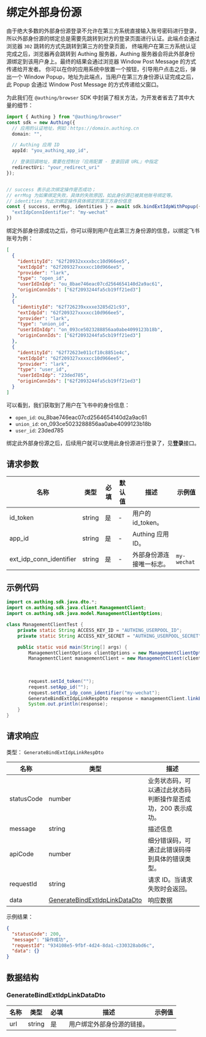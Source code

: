 # 绑定外部身份源

<!--
  警告⚠️：
  不要直接修改该文档，
  https://github.com/Authing/authing-docs-factory
  使用该项目进行生成
-->

<LastUpdated />



由于绝大多数的外部身份源登录不允许在第三方系统直接输入账号密码进行登录，所以外部身份源的绑定总是需要先跳转到对方的登录页面进行认证。此端点会通过浏览器 `302` 跳转的方式先跳转到第三方的登录页面，
终端用户在第三方系统认证完成之后，浏览器再会跳转到 Authing 服务器，Authing 服务器会将此外部身份源绑定到该用户身上。最终的结果会通过浏览器 Window Post Message 的方式传递给开发者。
你可以在你的应用系统中放置一个按钮，引导用户点击之后，弹出一个 Window Popup，地址为此端点，当用户在第三方身份源认证完成之后，此 Popup 会通过 Window Post Message 的方式传递给父窗口。

为此我们在 `@authing/browser` SDK 中封装了相关方法，为开发者省去了其中大量的细节：

```typescript
import { Authing } from "@authing/browser"
const sdk = new Authing({
  // 应用的认证地址，例如：https://domain.authing.cn
  domain: "",

  // Authing 应用 ID
  appId: "you_authing_app_id",

  // 登录回调地址，需要在控制台『应用配置 - 登录回调 URL』中指定
  redirectUri: "your_redirect_uri"
});


// success 表示此次绑定操作是否成功；
// errMsg 为如果绑定失败，具体的失败原因，如此身份源已被其他账号绑定等。
// identities 为此次绑定操作具体绑定的第三方身份信息
const { success, errMsg, identities } = await sdk.bindExtIdpWithPopup({
  "extIdpConnIdentifier": "my-wechat"
})

```

绑定外部身份源成功之后，你可以得到用户在此第三方身份源的信息，以绑定飞书账号为例：

```json
[
  {
    "identityId": "62f20932xxxxbcc10d966ee5",
    "extIdpId": "62f209327xxxxcc10d966ee5",
    "provider": "lark",
    "type": "open_id",
    "userIdInIdp": "ou_8bae746eac07cd2564654140d2a9ac61",
    "originConnIds": ["62f2093244fa5cb19ff21ed3"]
  },
  {
    "identityId": "62f726239xxxxe3285d21c93",
    "extIdpId": "62f209327xxxxcc10d966ee5",
    "provider": "lark",
    "type": "union_id",
    "userIdInIdp": "on_093ce5023288856aa0abe4099123b18b",
    "originConnIds": ["62f2093244fa5cb19ff21ed3"]
  },
  {
    "identityId": "62f72623e011cf10c8851e4c",
    "extIdpId": "62f209327xxxxcc10d966ee5",
    "provider": "lark",
    "type": "user_id",
    "userIdInIdp": "23ded785",
    "originConnIds": ["62f2093244fa5cb19ff21ed3"]
  }
]
```

可以看到，我们获取到了用户在飞书中的身份信息：

- `open_id`: ou_8bae746eac07cd2564654140d2a9ac61
- `union_id`: on_093ce5023288856aa0abe4099123b18b
- `user_id`: 23ded785

绑定此外部身份源之后，后续用户就可以使用此身份源进行登录了，见**登录**接口。

  

## 请求参数

| 名称 | 类型 | 必填 | 默认值 | 描述 | 示例值 |
| ---- | ---- | ---- | ---- | ---- | ---- |
| id_token | string  | 是 | - | 用户的 id_token。  |  |
| app_id | string  | 是 | - | Authing 应用 ID。  |  |
| ext_idp_conn_identifier | string  | 是 | - | 外部身份源连接唯一标志。  | `my-wechat` |


## 示例代码

```java
import cn.authing.sdk.java.dto.*;
import cn.authing.sdk.java.client.ManagementClient;
import cn.authing.sdk.java.model.ManagementClientOptions;

class ManagementClientTest {
    private static String ACCESS_KEY_ID = "AUTHING_USERPOOL_ID";
    private static String ACCESS_KEY_SECRET = "AUTHING_USERPOOL_SECRET";

    public static void main(String[] args) {
        ManagementClientOptions clientOptions = new ManagementClientOptions(ACCESS_KEY_ID, ACCESS_KEY_SECRET);
        ManagementClient managementClient = new ManagementClient(clientOptions);
    
        
         
        request.setId_token(""); 
        request.setApp_id(""); 
        request.setExt_idp_conn_identifier("my-wechat");
        GenerateBindExtIdpLinkRespDto response = managementClient.linkExtidp(request);
        System.out.println(response);
    }
}
```



## 请求响应

类型： `GenerateBindExtIdpLinkRespDto`

| 名称 | 类型 | 描述 |
| ---- | ---- | ---- |
| statusCode | number | 业务状态码，可以通过此状态码判断操作是否成功，200 表示成功。 |
| message | string | 描述信息 |
| apiCode | number | 细分错误码，可通过此错误码得到具体的错误类型。 |
| requestId | string | 请求 ID。当请求失败时会返回。 |
| data | <a href="#GenerateBindExtIdpLinkDataDto">GenerateBindExtIdpLinkDataDto</a> | 响应数据 |



示例结果：

```json
{
  "statusCode": 200,
  "message": "操作成功",
  "requestId": "934108e5-9fbf-4d24-8da1-c330328abd6c",
  "data": {}
}
```

## 数据结构


### <a id="GenerateBindExtIdpLinkDataDto"></a> GenerateBindExtIdpLinkDataDto

| 名称 | 类型 | 必填 | 描述 | 示例值 |
| ---- |  ---- | ---- | ---- | ---- |
| url | string | 是 | 用户绑定外部身份源的链接。  |  |


